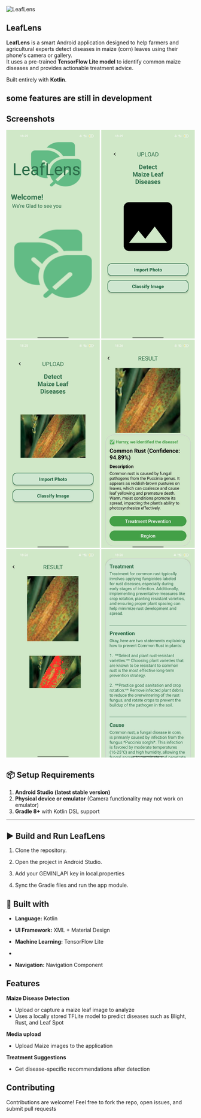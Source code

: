 ![LeafLens](Docs/screenshots/launcher.png "LeafLens - Detect & Protect Your Crops")

## LeafLens
**LeafLens** is a smart Android application designed to help farmers and agricultural experts detect diseases in maize (corn) leaves using their phone's camera or gallery.  
It uses a pre-trained **TensorFlow Lite model** to identify common maize diseases and provides actionable treatment advice.

Built entirely with **Kotlin**.

## some features are still in development


## Screenshots
<img src="Docs/screenshots/home.jpg" width="250px"> 

<img src="Docs/screenshots/upload.jpg" width="250px"> 

<img src="Docs/screenshots/upload2.jpg" width="250px"> 

<img src="Docs/screenshots/suggestion.jpg" width="250px"> 

<img src="Docs/screenshots/region.jpg" width="250px"> 

<img src="Docs/screenshots/care.jpg" width="250px"> 











## 📦 Setup Requirements
1. **Android Studio (latest stable version)**
2. **Physical device or emulator** (Camera functionality may not work on emulator)
3. **Gradle 8+** with Kotlin DSL support

---

## ▶ Build and Run LeafLens

1. Clone the repository.


2. Open the project in Android Studio.


3.  Add your GEMINI_API key in local.properties



4. Sync the Gradle files and run the app module.


## 🔧  Built with
- **Language:** Kotlin

- **UI Framework:**  XML + Material Design

- **Machine Learning:** TensorFlow Lite
- 
- **Navigation:** Navigation Component


## Features
  **Maize Disease Detection**
- Upload or capture a maize leaf image to analyze
- Uses a locally stored TFLite model to predict diseases such as Blight, Rust, and Leaf Spot

**Media upload**
- Upload Maize images to the application

**Treatment Suggestions**
- Get disease-specific recommendations after detection




##  Contributing
Contributions are welcome! Feel free to fork the repo, open issues, and submit pull requests





